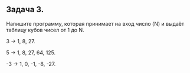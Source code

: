 ## Задача 3.

Напишите программу, которая принимает на вход число (N) и выдаёт таблицу кубов чисел от 1 до N.

3 -> 1, 8, 27. 

5 -> 1, 8, 27, 64, 125.

-3 -> 1, 0, -1, -8, -27. 